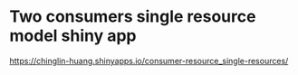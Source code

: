 # Two consumers single resource model shiny app

https://chinglin-huang.shinyapps.io/consumer-resource_single-resources/
